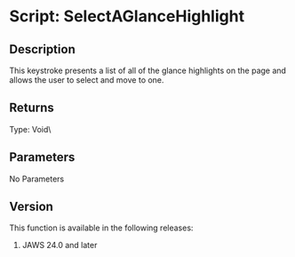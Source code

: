 # Script: SelectAGlanceHighlight

## Description

This keystroke presents a list of all of the glance highlights on the
page and allows the user to select and move to one.

## Returns

Type: Void\

## Parameters

No Parameters

## Version

This function is available in the following releases:

1.  JAWS 24.0 and later

